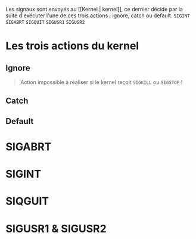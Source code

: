Les signaux sont envoyés au [[Kernel | kernel]], ce dernier décide par la suite d'exécuter l'une de ces trois actions : ignore, catch ou default.
`SIGINT` `SIGABRT` `SIGQUIT` `SIGUSR1` `SIGUSR2` 
# Les trois actions du kernel
## Ignore
> Action impossible à réaliser si le kernel reçoit `SIGKILL` ou `SIGSTOP` !

## Catch
## Default
# SIGABRT
# SIGINT
# SIQGUIT
# SIGUSR1 & SIGUSR2